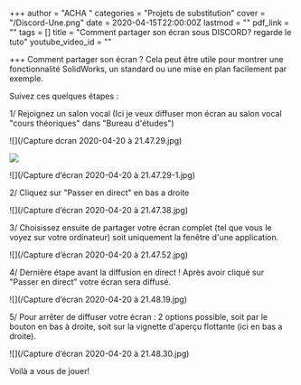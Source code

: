+++
author = "ACHA "
categories = "Projets de substitution"
cover = "/Discord-Une.png"
date = 2020-04-15T22:00:00Z
lastmod = ""
pdf_link = ""
tags = []
title = "Comment partager son écran sous DISCORD? regarde le tuto"
youtube_video_id = ""

+++
Comment partager son écran ? Cela peut être utile pour montrer une fonctionnalité SolidWorks, un standard ou une mise en plan facilement par exemple.

Suivez ces quelques étapes :

1/ Rejoignez un salon vocal (Ici je veux diffuser mon écran au salon vocal "cours théoriques" dans "Bureau d'études")

![](/Capture dcran 2020-04-20 à 21.47.29.jpg)

![](/Téléphone.jpg)

![](/Capture d’écran 2020-04-20 à 21.47.29-1.jpg)

2/ Cliquez sur "Passer en direct" en bas a droite

![](/Capture d’écran 2020-04-20 à 21.47.38.jpg)

3/ Choisissez ensuite de partager votre écran complet (tel que vous le voyez sur votre ordinateur) soit uniquement la fenêtre d'une application.

![](/Capture d’écran 2020-04-20 à 21.47.52.jpg)

4/ Dernière étape avant la diffusion en direct ! Après avoir cliqué sur "Passer en direct" votre écran sera diffusé.

![](/Capture d’écran 2020-04-20 à 21.48.19.jpg)

5/ Pour arrêter de diffuser votre écran : 2 options possible, soit par le bouton en bas à droite, soit sur la vignette d'aperçu flottante (ici en bas a droite).

![](/Capture d’écran 2020-04-20 à 21.48.30.jpg)

Voilà a vous de jouer!